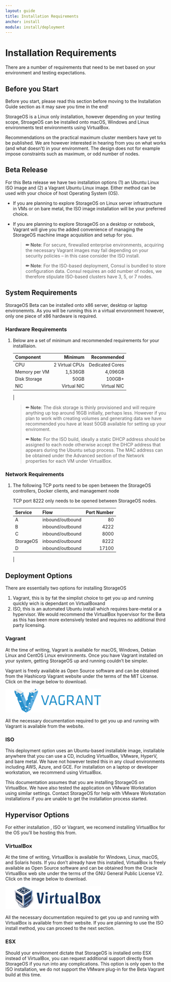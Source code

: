 ```yaml
---
layout: guide
title: Installation Requirements
anchor: install
module: install/deployment
---
```


# Installation Requirements

There are a number of requirements that need to be met based on your environment and testing expectations.

## Before you Start
Before you start, please read this section before moving to the Installation Guide section as it may save you time in the end!

StorageOS is a Linux only installation, however depending on your testing scope, StroageOS can be installed onto macOS, Windows and Linux environments test environments using VirtualBox.

Recommendations on the practical maximum cluster members have yet to be published.  We are however interested in hearing from you on what works (and what doesn’t) in your environment.  The design does not for example impose constraints such as maximum, or odd number of nodes.

## Beta Release
For this Beta release we have two installation options (1) an Ubuntu Linux ISO image and (2) a Vagrant Ubuntu Linux image.  Either method can be used with your choice of host Operating System (OS).

- If you are planning to explore StorageOS on Linux server infrastructure in VMs or on bare metal, the ISO image installation will be your preferred choice.

- If you are planning to explore StorageOS on a desktop or notebook, Vagrant will give you the added convenience of managing the StorageOS machine image acquisition and setup for you.

    >**&#x270F; Note**: For secure, firewalled enterprise environments, acquiring the necessary Vagrant images may fail depending on your security policies – in this case consider the ISO install.
    >
    >**&#x270F; Note**: For the ISO-based deployment, Consul is bundled to store configuration data. Consul requires an odd number of nodes, we therefore stipulate ISO-based clusters have 3, 5, or 7 nodes.

## System Requirements

StorageOS Beta can be installed onto x86 server, desktop or laptop environemnts.  As you will be running this in a virtual envoronment however, only one piece of x86 hardware is required.

### Hardware Requirements

1. Below are a set of minimum and recommended requirements for your installlaion.

   | Component       | Minimum         | Recommended     |
   |:--------------- |----------------:| ---------------:|
   | CPU             |  2 Virtual CPUs |  Dedicated Cores|
   | Memory per VM   |    1,536GB      |        4,096GB  |
   | Disk Storage    |    50GB         |          100GB+ |
   | NIC             |  Virtual NIC    |   Virtual NIC   |
   |

    >**&#x270F; Note**: The disk storage is thinly provisioned and will require anything up top around 16GB initially, perhaps less.  However if you plan to work with creating volumes and generating data we have recommended you have at least 50GB available for setting up your enviroment.
    >
    >**&#x270F; Note**: For the ISO build, ideally a static DHCP address should be assigned to each node otherwise accept the DHCP address that appears during the Ubuntu setup process.  The MAC address can be obtained under the Advanced section of the Network properties for each VM under VirtualBox.

### Network Requirements

1. The following TCP ports need to be open between the StorageOS controllers, Docker clients, and management node

   TCP port 8222 only needs to be opened between StorageOS nodes.

   | Service     | Flow           | Port Number     |
   |:------------|:---------------|----------------:|
   | A           |inbound/outbound|      80         |
   | B           |inbound/outbound|      4222       |
   | C           |inbound/outbound|      8000       |
   | StorageOS   |inbound/outbound|      8222       |
   | D           |inbound/outbound|      17100      |
   |

## Deployment Options

There are essentially two options for installing StorageOS

1. Vagrant, this is by fat the simplist choice to get you up and running quickly wich is dependant on VirtualBoxand
2. ISO, this is an automated Ubuntu install which requires bare-metal or a hypervisor.  We would recommend the VirtualBox hyoervisor  for the Beta as this has been more extensively tested and requires no additional third party licensing.

### <a name="Vagrant"></a> Vagrant
At the time of writing, Vagrant is available for macOS, Windows, Debian Linux and CentOS Linux environments.  Once you have Vagrant installed on your system, getting StorageOS up and running couldn’t be simpler.

Vagrant is freely available as Open Source software and can be obtained from the Hashicorp Vagrant website under the terms of the MIT License.  Click on the image below to download.

[<img src="/images/docs/install/vagrant.png" width="300">](http://vagrantup.com)

All the necessary documentation required to get you up and running with Vagrant is available from the website.

### ISO

This deployment option uses an Ubuntu-based installable image, installable anywhere that you can use a CD, including VirtualBox, VMware, HyperV, and bare metal. We have not however tested this in any cloud environments including AWS, Azure, and GCE. For installation on a laptop or developer workstation, we recommend using VirtualBox.

This documentation assumes that you are installing StorageOS on VirtualBox. We have also tested the application on VMware Workstation using similar settings. Contact StorageOS for help with VMware Workstation installations if you are unable to get the installation process started.

## Hypervisor Options

For either installation , ISO or Vagrant, we recomend installing VirtualBox for the OS you’ll be hosting this from.

### <a name="VirtualBox"></a> VirtualBox
At the time of writing, VirtualBox is available for Windows, Linux, macOS, and Solaris hosts.  If you don’t already have this installed, VirtualBox is freely available as Open Source software and can be obtained from the Oracle VirtualBox web site under the terms of the GNU General Public License V2.  Click on the image below to download.

[<img src="/images/docs/install/virtualbox.png" width="300">](http://virtualbox.org)

All the necessary documentation required to get you up and running with VirtualBox is available from their website.
If you are planning to use the ISO install method, you can proceed to the next section.

### ESX
Should your environment dictate that StorageOS is installed onto ESX instead of VirtualBox, you can request additional support directly from StorageOS if you run into any complications.  This option is only open to the ISO installation, we do not support the VMware plug-in for the Beta Vagrant build at this time.
